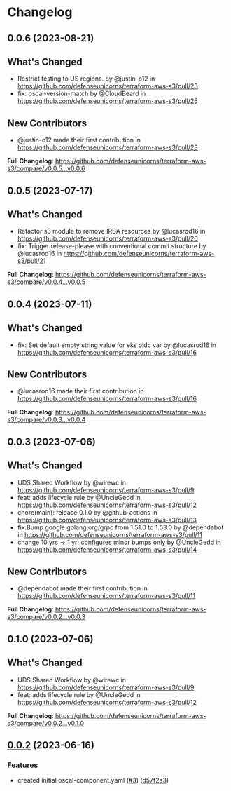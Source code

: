 # Changelog

## 0.0.6 (2023-08-21)

## What's Changed
* Restrict testing to US regions. by @justin-o12 in https://github.com/defenseunicorns/terraform-aws-s3/pull/23
* fix: oscal-version-match by @CloudBeard in https://github.com/defenseunicorns/terraform-aws-s3/pull/25

## New Contributors
* @justin-o12 made their first contribution in https://github.com/defenseunicorns/terraform-aws-s3/pull/23

**Full Changelog**: https://github.com/defenseunicorns/terraform-aws-s3/compare/v0.0.5...v0.0.6

## 0.0.5 (2023-07-17)

## What's Changed
* Refactor s3 module to remove IRSA resources by @lucasrod16 in https://github.com/defenseunicorns/terraform-aws-s3/pull/20
* fix: Trigger release-please with conventional commit structure by @lucasrod16 in https://github.com/defenseunicorns/terraform-aws-s3/pull/21


**Full Changelog**: https://github.com/defenseunicorns/terraform-aws-s3/compare/v0.0.4...v0.0.5

## 0.0.4 (2023-07-11)

## What's Changed
* fix: Set default empty string value for eks oidc var by @lucasrod16 in https://github.com/defenseunicorns/terraform-aws-s3/pull/16

## New Contributors
* @lucasrod16 made their first contribution in https://github.com/defenseunicorns/terraform-aws-s3/pull/16

**Full Changelog**: https://github.com/defenseunicorns/terraform-aws-s3/compare/v0.0.3...v0.0.4

## 0.0.3 (2023-07-06)

## What's Changed
* UDS Shared Workflow by @wirewc in https://github.com/defenseunicorns/terraform-aws-s3/pull/9
* feat: adds lifecycle rule by @UncleGedd in https://github.com/defenseunicorns/terraform-aws-s3/pull/12
* chore(main): release 0.1.0 by @github-actions in https://github.com/defenseunicorns/terraform-aws-s3/pull/13
* fix:Bump google.golang.org/grpc from 1.51.0 to 1.53.0 by @dependabot in https://github.com/defenseunicorns/terraform-aws-s3/pull/11
* change 10 yrs -> 1 yr; configures minor bumps only by @UncleGedd in https://github.com/defenseunicorns/terraform-aws-s3/pull/14

## New Contributors
* @dependabot made their first contribution in https://github.com/defenseunicorns/terraform-aws-s3/pull/11

**Full Changelog**: https://github.com/defenseunicorns/terraform-aws-s3/compare/v0.0.2...v0.0.3

## 0.1.0 (2023-07-06)

## What's Changed
* UDS Shared Workflow by @wirewc in https://github.com/defenseunicorns/terraform-aws-s3/pull/9
* feat: adds lifecycle rule by @UncleGedd in https://github.com/defenseunicorns/terraform-aws-s3/pull/12


**Full Changelog**: https://github.com/defenseunicorns/terraform-aws-s3/compare/v0.0.2...v0.1.0

## [0.0.2](https://github.com/defenseunicorns/terraform-aws-s3/compare/v0.0.1...v0.0.2) (2023-06-16)


### Features

* created initial oscal-component.yaml ([#3](https://github.com/defenseunicorns/terraform-aws-s3/issues/3)) ([d57f2a3](https://github.com/defenseunicorns/terraform-aws-s3/commit/d57f2a3a1ebf61ee4be60e7f9af61f2a1c4c762d))
